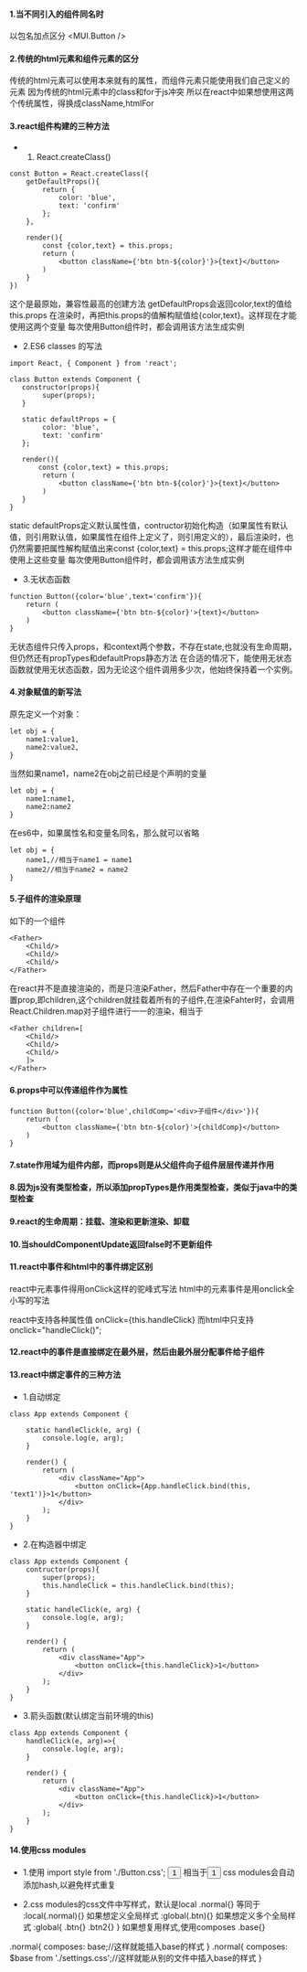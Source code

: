 #### 1.当不同引入的组件同名时
以包名加点区分
<MUI.Button />

#### 2.传统的html元素和组件元素的区分
传统的html元素可以使用本来就有的属性，而组件元素只能使用我们自己定义的元素
因为传统的html元素中的class和for于js冲突
所以在react中如果想使用这两个传统属性，得换成className,htmlFor

#### 3.react组件构建的三种方法
- 1. React.createClass()  
~~~
const Button = React.createClass({
    getDefaultProps(){
        return {
            color: 'blue',
            text: 'confirm'
        };
    },

    render(){
        const {color,text} = this.props;
        return (
            <button className={'btn btn-${color}'}>{text}</button>
        )
    }
})
~~~
这个是最原始，兼容性最高的创建方法
getDefaultProps会返回color,text的值给 this.props
在渲染时，再把this.props的值解构赋值给{color,text}。这样现在才能使用这两个变量
每次使用Button组件时，都会调用该方法生成实例

- 2.ES6 classes 的写法
~~~
import React, { Component } from 'react';

class Button extends Component {
   constructor(props){
        super(props);
   }
   
   static defaultProps = {
        color: 'blue',
        text: 'confirm'
   };
   
   render(){
       const {color,text} = this.props;
        return (
            <button className={'btn btn-${color}'}>{text}</button>
        )
   }
}
~~~
static defaultProps定义默认属性值，contructor初始化构造（如果属性有默认值，则引用默认值，如果属性在组件上定义了，则引用定义的），最后渲染时，也仍然需要把属性解构赋值出来const {color,text} = this.props;这样才能在组件中使用上这些变量
每次使用Button组件时，都会调用该方法生成实例

- 3.无状态函数
~~~
function Button({color='blue',text='confirm'}){
    return (
        <button className={'btn btn-${color}'>{text}</button>
    )
}
~~~
无状态组件只传入props，和context两个参数，不存在state,也就没有生命周期，但仍然还有propTypes和defaultProps静态方法
在合适的情况下，能使用无状态函数就使用无状态函数，因为无论这个组件调用多少次，他始终保持着一个实例。

#### 4.对象赋值的新写法
原先定义一个对象：
~~~
let obj = {
    name1:value1,
    name2:value2,
}
~~~
当然如果name1，name2在obj之前已经是个声明的变量
~~~
let obj = {
    name1:name1,
    name2:name2
}
~~~
在es6中，如果属性名和变量名同名，那么就可以省略
~~~
let obj = {
    name1,//相当于name1 = name1
    name2//相当于name2 = name2
}
~~~

#### 5.子组件的渲染原理
如下的一个组件
~~~
<Father>
    <Child/>
    <Child/>
    <Child/>
</Father>
~~~
在react并不是直接渲染的，而是只渲染Father，然后Father中存在一个重要的内置prop,即children,这个children就挂载着所有的子组件<Child/>,在渲染Fahter时，会调用React.Children.map对子组件进行一一的渲染，相当于
~~~
<Father children=[
    <Child/>
    <Child/>
    <Child/>
    ]>
</Father>
~~~

#### 6.props中可以传递组件作为属性
~~~
function Button({color='blue',childComp='<div>子组件</div>'}){
    return (
        <button className={'btn btn-${color}'>{childComp}</button>
    )
}
~~~

#### 7.state作用域为组件内部，而props则是从父组件向子组件层层传递并作用

#### 8.因为js没有类型检查，所以添加propTypes是作用类型检查，类似于java中的类型检查

#### 9.react的生命周期：挂载、渲染和更新渲染、卸载

#### 10.当shouldComponentUpdate返回false时不更新组件

#### 11.react中事件和html中的事件绑定区别
react中元素事件得用onClick这样的驼峰式写法
html中的元素事件是用onclick全小写的写法

react中支持各种属性值
onClick={this.handleClick}
而html中只支持
onclick="handleClick()";

#### 12.react中的事件是直接绑定在最外层，然后由最外层分配事件给子组件

#### 13.react中绑定事件的三种方法
- 1.自动绑定
~~~
class App extends Component {

    static handleClick(e, arg) {
        console.log(e, arg);
    }

    render() {
        return (
            <div className="App">
                <button onClick={App.handleClick.bind(this, 'text1')}>1</button>
            </div>
        );
    }
}
~~~
- 2.在构造器中绑定
~~~
class App extends Component {
    contructor(props){
        super(props);
        this.handleClick = this.handleClick.bind(this);
    }

    static handleClick(e, arg) {
        console.log(e, arg);
    }

    render() {
        return (
            <div className="App">
                <button onClick={this.handleClick}>1</button>
            </div>
        );
    }
}
~~~
- 3.箭头函数(默认绑定当前环境的this)
~~~
class App extends Component {
    handleClick(e, arg)=>{
        console.log(e, arg);
    }

    render() {
        return (
            <div className="App">
                <button onClick={this.handleClick}>1</button>
            </div>
        );
    }
}
~~~

#### 14.使用css modules
- 1.使用
import style from './Button.css';
<button className=${styles.normal}>1</button>
相当于<button class="button--normal-ab234d">1</button>
css modules会自动添加hash,以避免样式重复

- 2.css modules的css文件中写样式，默认是local
.normal{}
等同于
:local(.normal){}
如果想定义全局样式
:global(.btn){}
如果想定义多个全局样式
:global{
    .btn{}
    .btn2{}
}
如果想复用样式,使用composes
.base{}

.normal{
    composes: base;//这样就能插入base的样式
}
.normal{
    composes: $base from './settings.css';//这样就能从别的文件中插入base的样式
}





